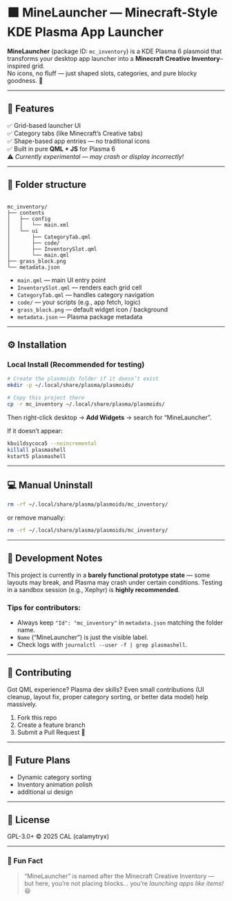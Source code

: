 # 🟩 MineLauncher — Minecraft-Style KDE Plasma App Launcher

**MineLauncher** (package ID: `mc_inventory`) is a KDE Plasma 6 plasmoid that transforms your desktop app launcher into a **Minecraft Creative Inventory**–inspired grid.  
No icons, no fluff — just shaped slots, categories, and pure blocky goodness. 🧱

---

## 🧩 Features

✅ Grid-based launcher UI  
✅ Category tabs (like Minecraft’s Creative tabs)  
✅ Shape-based app entries — no traditional icons  
✅ Built in pure **QML + JS** for Plasma 6  
⚠️ *Currently experimental — may crash or display incorrectly!*

---

## 📂 Folder structure

```

mc_inventory/
├── contents
│   ├── config
│   │   └── main.xml
│   └── ui
│       ├── CategoryTab.qml
│       ├── code/
│       ├── InventorySlot.qml
│       └── main.qml
├── grass_block.png
└── metadata.json

````

- `main.qml` — main UI entry point  
- `InventorySlot.qml` — renders each grid cell  
- `CategoryTab.qml` — handles category navigation  
- `code/` — your scripts (e.g., app fetch, logic)  
- `grass_block.png` — default widget icon / background  
- `metadata.json` — Plasma package metadata  

---

## ⚙️ Installation

### Local Install (Recommended for testing)
```bash
# Create the plasmoids folder if it doesn’t exist
mkdir -p ~/.local/share/plasma/plasmoids/

# Copy this project there
cp -r mc_inventory ~/.local/share/plasma/plasmoids/
````

Then right-click desktop → **Add Widgets** → search for “MineLauncher”.

If it doesn’t appear:

```bash
kbuildsycoca5 --noincremental
killall plasmashell
kstart5 plasmashell
```

---

## 💻 Manual Uninstall

```bash
rm -rf ~/.local/share/plasma/plasmoids/mc_inventory/
```

or remove manually:

```bash
rm -rf ~/.local/share/plasma/plasmoids/mc_inventory/
```

---

## 🧠 Development Notes

This project is currently in a **barely functional prototype state** — some layouts may break, and Plasma may crash under certain conditions.
Testing in a sandbox session (e.g., Xephyr) is **highly recommended**.

### Tips for contributors:

* Always keep `"Id": "mc_inventory"` in `metadata.json` matching the folder name.
* `Name` (“MineLauncher”) is just the visible label.
* Check logs with `journalctl --user -f | grep plasmashell`.

---

## 🤝 Contributing

Got QML experience? Plasma dev skills?
Even small contributions (UI cleanup, layout fix, proper category sorting, or better data model) help massively.

1. Fork this repo
2. Create a feature branch
3. Submit a Pull Request 🚀

---

## 🧱 Future Plans

* Dynamic category sorting
* Inventory animation polish
* additional ui design

---

## 📜 License

GPL-3.0+
© 2025 CAL (calamytryx)

---

### 💬 Fun Fact

> “MineLauncher” is named after the Minecraft Creative Inventory — but here, you’re not placing blocks… you’re *launching apps like items!* 😆

